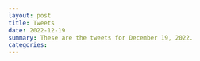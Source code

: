 ```yaml
---
layout: post
title: Tweets
date: 2022-12-19
summary: These are the tweets for December 19, 2022.
categories:
---
```


